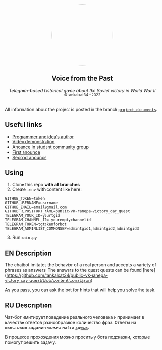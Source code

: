 
<div align="center">
<img src="https://github.com/tankalxat34/public-vk-ranepa-victory_day_quest/raw/project_documents/avatares/radioman_avatare.png" style="border-radius: 100%;" width="200px">
<h2><b>Voice from the Past</b></h2>
<i>Telegram-based historical game about the Soviet victory in World War II</i>
<br>
<small>© tankalxat34 - 2022</small>
</div align="center">

<br>

All information about the project is posted in the branch [`project_documents`](https://github.com/tankalxat34/public-vk-ranepa-victory_day_quest/tree/project_documents).

## Useful links

- [Programmer and idea's author](https://vk.com/tankalxat34)
- [Video demonstration](https://youtu.be/HFuCBn3EZic)
- [Anounce in student community group](https://vk.com/wall-79207015_5026)
- [First anounce](https://vk.com/wall-177883788_810)
- [Second anounce](https://vk.com/wall-177883788_812)

## Using

1. Clone this repo **with all branches**
2. Create `.env` with content like here:

```
GITHUB_TOKEN=token
GITHUB_USERNAME=username
GITHUB_EMAIL=email@gmail.com
GITHUB_REPOSITORY_NAME=public-vk-ranepa-victory_day_quest
TELEGRAM_YOUR_ID=yourtgid
TELEGRAM_CHANNEL_ID=-youremptychannelid
TELEGRAM_TOKEN=tgtokenforbot
TELEGRAM_ADMINLIST_COMMONSEP=admintgid1,admintgid2,admintgid3
```

3. Run `main.py`

## EN Description

The chatbot imitates the behavior of a real person and accepts a variety of phrases as answers. The answers to the quest quests can be found [here] (https://github.com/tankalxat34/public-vk-ranepa-victory_day_quest/blob/content/const.json).

As you pass, you can ask the bot for hints that will help you solve the task.

## RU Description

Чат-бот имитирует поведение реального человека и принимает в качестве ответов разнообразное количество фраз. Ответы на квестовые задания можно найти [здесь](https://github.com/tankalxat34/public-vk-ranepa-victory_day_quest/blob/content/const.json).

В процессе прохождения можно просить у бота подсказки, которые помогут решить задачу.
